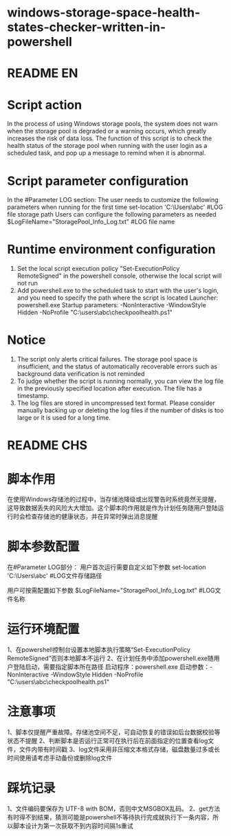 # windows-storage-space-health-states-checker-written-in-powershell

# README EN
# Script action
In the process of using Windows storage pools, the system does not warn when the storage pool is degraded or a warning occurs, which greatly increases the risk of data loss. The function of this script is to check the health status of the storage pool when running with the user login as a scheduled task, and pop up a message to remind when it is abnormal.

# Script parameter configuration
In the #Parameter LOG section:
The user needs to customize the following parameters when running for the first time
set-location 'C:\Users\abc\' #LOG file storage path
Users can configure the following parameters as needed
$LogFileName="StoragePool_Info_Log.txt" #LOG file name

# Runtime environment configuration
1. Set the local script execution policy "Set-ExecutionPolicy RemoteSigned" in the powershell console, otherwise the local script will not run
2. Add powershell.exe to the scheduled task to start with the user's login, and you need to specify the path where the script is located
Launcher: powershell.exe
Startup parameters: -NonInteractive -WindowStyle Hidden -NoProfile "C:\users\abc\checkpoolhealth.ps1"

# Notice
1. The script only alerts critical failures. The storage pool space is insufficient, and the status of automatically recoverable errors such as background data verification is not reminded
2. To judge whether the script is running normally, you can view the log file in the previously specified location after execution. The file has a timestamp.
3. The log files are stored in uncompressed text format. Please consider manually backing up or deleting the log files if the number of disks is too large or it is used for a long time.

# README CHS
# 脚本作用
在使用Windows存储池的过程中，当存储池降级或出现警告时系统竟然无提醒，这导致数据丢失的风险大大增加。这个脚本的作用就是作为计划任务随用户登陆运行时会检查存储池的健康状态，并在异常时弹出消息提醒

# 脚本参数配置
在#Parameter LOG部分：
用户首次运行需要自定义如下参数
set-location 'C:\Users\abc\'             #LOG文件存储路径

用户可按需配置如下参数
$LogFileName="StoragePool_Info_Log.txt"  #LOG文件名称

# 运行环境配置
1、在powershell控制台设置本地脚本执行策略“Set-ExecutionPolicy RemoteSigned”否则本地脚本不运行
2、在计划任务中添加powershell.exe随用户登陆启动，需要指定脚本所在路径
启动程序：powershell.exe
启动参数：-NonInteractive -WindowStyle Hidden -NoProfile "C:\users\abc\checkpoolhealth.ps1"

# 注意事项
1、脚本仅提醒严重故障。存储池空间不足，可自动恢复的错误如后台数据校验等状态不提醒
2、判断脚本是否运行正常可在执行后在前面指定的位置查看log文件，文件内带有时间戳
3、log文件采用非压缩文本格式存储，磁盘数量过多或长时间使用请考虑手动备份或删除log文件

# 踩坑记录
1、文件编码要保存为 UTF-8 with BOM，否则中文MSGBOX乱码。 
2、get方法有时得不到结果，猜测可能是powershell不等待执行完成就执行下一条内容，所以脚本设计为第一次获取不到内容时间隔1s重试
